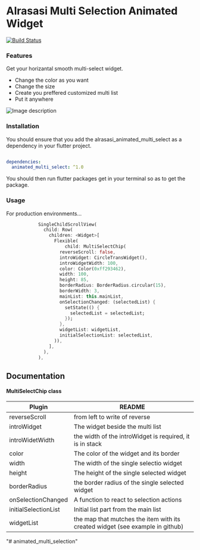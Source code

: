 #  Alrasasi Multi Selection Animated Widget

[![Build Status](https://travis-ci.org/joemccann/dillinger.svg?branch=master)](https://travis-ci.org/joemccann/dillinger)


### Features

Get your horizantal smooth multi-select widget.

  - Change the color as you want
  - Change the size
  - Create you preffered customized multi list
  - Put it anywhere

![Image description](https://c.imge.to/2019/07/27/dJleR.png)


### Installation

You should ensure that you add the alrasasi_animated_multi_select as a dependency in your flutter project.

```yaml

dependencies:
  animated_multi_select: ^1.0
```
You should then run flutter packages get in your terminal so as to get the package.

### Usage
For production environments...

```dart
            SingleChildScrollView(
              child: Row(
                children: <Widget>[
                  Flexible(
                      child: MultiSelectChip(
                    reverseScroll: false,
                    introWidget: CircleTransWidget(),
                    introWidgetWidth: 100,
                    color: Color(0xff293462),
                    width: 100,
                    height: 85,
                    borderRadius: BorderRadius.circular(15),
                    borderWidth: 3,
                    mainList: this.mainList,
                    onSelectionChanged: (selectedList) {
                      setState(() {
                        selectedList = selectedList;
                      });
                    },
                    widgetList: widgetList,
                    initialSelectionList: selectedList,
                  )),
                ],
              ),
            ),
```

## Documentation

#### MultiSelectChip class

| Plugin | README |
| ------ | ------ |
| reverseScroll | from left to write of reverse |
| introWidget | The widget beside the multi list |
| introWidetWidth | the width of the introWidget is required, it is in stack |
| color | The color of the widget and its border |
| width | The width of the single selectio widget |
| height | The height of the single selected widget |
| borderRadius | the border radius of the single selected widget |
| onSelectionChanged | A function to react to selection actions |
| initialSelectionList | Initial list part from the main list|
| widgetList | the map that mutches the item with its created widget (see example in github) |


"# animated_multi_selection"
